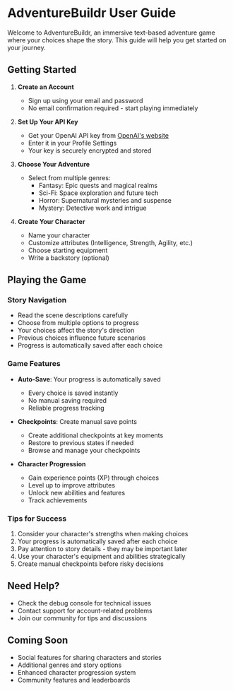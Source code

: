 # AdventureBuildr User Guide

Welcome to AdventureBuildr, an immersive text-based adventure game where your choices shape the story. This guide will help you get started on your journey.

## Getting Started

1. **Create an Account**
   - Sign up using your email and password
   - No email confirmation required - start playing immediately

2. **Set Up Your API Key**
   - Get your OpenAI API key from [OpenAI's website](https://platform.openai.com/api-keys)
   - Enter it in your Profile Settings
   - Your key is securely encrypted and stored

3. **Choose Your Adventure**
   - Select from multiple genres:
     - Fantasy: Epic quests and magical realms
     - Sci-Fi: Space exploration and future tech
     - Horror: Supernatural mysteries and suspense
     - Mystery: Detective work and intrigue

4. **Create Your Character**
   - Name your character
   - Customize attributes (Intelligence, Strength, Agility, etc.)
   - Choose starting equipment
   - Write a backstory (optional)

## Playing the Game

### Story Navigation
- Read the scene descriptions carefully
- Choose from multiple options to progress
- Your choices affect the story's direction
- Previous choices influence future scenarios
- Progress is automatically saved after each choice

### Game Features
- **Auto-Save**: Your progress is automatically saved
  - Every choice is saved instantly
  - No manual saving required
  - Reliable progress tracking

- **Checkpoints**: Create manual save points
  - Create additional checkpoints at key moments
  - Restore to previous states if needed
  - Browse and manage your checkpoints

- **Character Progression**
  - Gain experience points (XP) through choices
  - Level up to improve attributes
  - Unlock new abilities and features
  - Track achievements

### Tips for Success
1. Consider your character's strengths when making choices
2. Your progress is automatically saved after each choice
3. Pay attention to story details - they may be important later
4. Use your character's equipment and abilities strategically
5. Create manual checkpoints before risky decisions

## Need Help?
- Check the debug console for technical issues
- Contact support for account-related problems
- Join our community for tips and discussions

## Coming Soon
- Social features for sharing characters and stories
- Additional genres and story options
- Enhanced character progression system
- Community features and leaderboards